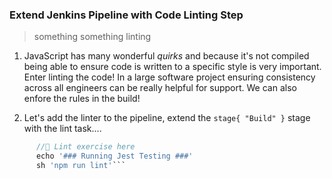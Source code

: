 ### Extend Jenkins Pipeline with Code Linting Step
> something something linting


1. JavaScript has many wonderful _quirks_ and because it's not compiled being able to ensure code is written to a specific style is very important. Enter linting the code! In a large software project ensuring consistency across all engineers can be really helpful for support. We can also enfore the rules in the build!

2. Let's add the linter to the pipeline, extend the `stage{ "Build" }` stage with the lint task....
```groovy
      //💅 Lint exercise here
      echo '### Running Jest Testing ###'
      sh 'npm run lint'```
```